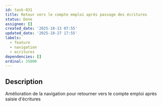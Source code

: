 ```yaml
---
id: task-031
title: Retour vers le compte emploi après passage des écritures
status: Done
assignee: []
created_date: '2025-10-13 07:55'
updated_date: '2025-10-27 17:55'
labels:
  - feature
  - navigation
  - ecritures
dependencies: []
ordinal: 35000
---
```


## Description

<!-- SECTION:DESCRIPTION:BEGIN -->
Amélioration de la navigation pour retourner vers le compte emploi après saisie d'écritures
<!-- SECTION:DESCRIPTION:END -->

